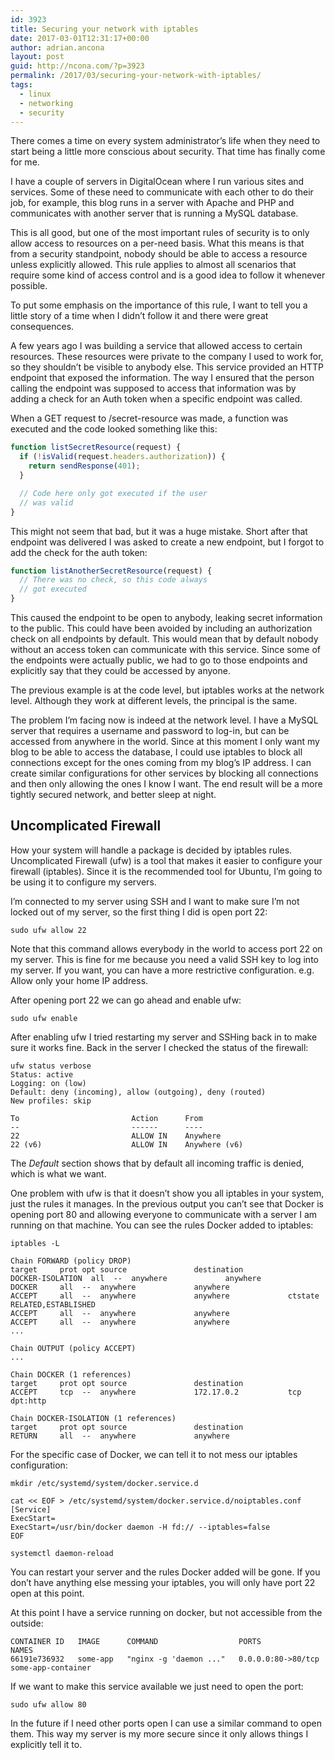 ```yaml
---
id: 3923
title: Securing your network with iptables
date: 2017-03-01T12:31:17+00:00
author: adrian.ancona
layout: post
guid: http://ncona.com/?p=3923
permalink: /2017/03/securing-your-network-with-iptables/
tags:
  - linux
  - networking
  - security
---
```

There comes a time on every system administrator&#8217;s life when they need to start being a little more conscious about security. That time has finally come for me.

I have a couple of servers in DigitalOcean where I run various sites and services. Some of these need to communicate with each other to do their job, for example, this blog runs in a server with Apache and PHP and communicates with another server that is running a MySQL database.

This is all good, but one of the most important rules of security is to only allow access to resources on a per-need basis. What this means is that from a security standpoint, nobody should be able to access a resource unless explicitly allowed. This rule applies to almost all scenarios that require some kind of access control and is a good idea to follow it whenever possible.

<!--more-->

To put some emphasis on the importance of this rule, I want to tell you a little story of a time when I didn&#8217;t follow it and there were great consequences.

A few years ago I was building a service that allowed access to certain resources. These resources were private to the company I used to work for, so they shouldn&#8217;t be visible to anybody else. This service provided an HTTP endpoint that exposed the information. The way I ensured that the person calling the endpoint was supposed to access that information was by adding a check for an Auth token when a specific endpoint was called.

When a GET request to /secret-resource was made, a function was executed and the code looked something like this:

```js
function listSecretResource(request) {
  if (!isValid(request.headers.authorization)) {
    return sendResponse(401);
  }

  // Code here only got executed if the user
  // was valid
}
```

This might not seem that bad, but it was a huge mistake. Short after that endpoint was delivered I was asked to create a new endpoint, but I forgot to add the check for the auth token:

```js
function listAnotherSecretResource(request) {
  // There was no check, so this code always
  // got executed
}
```

This caused the endpoint to be open to anybody, leaking secret information to the public. This could have been avoided by including an authorization check on all endpoints by default. This would mean that by default nobody without an access token can communicate with this service. Since some of the endpoints were actually public, we had to go to those endpoints and explicitly say that they could be accessed by anyone.

The previous example is at the code level, but iptables works at the network level. Although they work at different levels, the principal is the same. 

The problem I&#8217;m facing now is indeed at the network level. I have a MySQL server that requires a username and password to log-in, but can be accessed from anywhere in the world. Since at this moment I only want my blog to be able to access the database, I could use iptables to block all connections except for the ones coming from my blog&#8217;s IP address. I can create similar configurations for other services by blocking all connections and then only allowing the ones I know I want. The end result will be a more tightly secured network, and better sleep at night.

## Uncomplicated Firewall

How your system will handle a package is decided by iptables rules. Uncomplicated Firewall (ufw) is a tool that makes it easier to configure your firewall (iptables). Since it is the recommended tool for Ubuntu, I&#8217;m going to be using it to configure my servers.

I&#8217;m connected to my server using SSH and I want to make sure I&#8217;m not locked out of my server, so the first thing I did is open port 22:

```
sudo ufw allow 22
```

Note that this command allows everybody in the world to access port 22 on my server. This is fine for me because you need a valid SSH key to log into my server. If you want, you can have a more restrictive configuration. e.g. Allow only your home IP address.

After opening port 22 we can go ahead and enable ufw:

```
sudo ufw enable
```

After enabling ufw I tried restarting my server and SSHing back in to make sure it works fine. Back in the server I checked the status of the firewall:

```
ufw status verbose
Status: active
Logging: on (low)
Default: deny (incoming), allow (outgoing), deny (routed)
New profiles: skip

To                         Action      From
--                         ------      ----
22                         ALLOW IN    Anywhere
22 (v6)                    ALLOW IN    Anywhere (v6)
```

The _Default_ section shows that by default all incoming traffic is denied, which is what we want.

One problem with ufw is that it doesn&#8217;t show you all iptables in your system, just the rules it manages. In the previous output you can&#8217;t see that Docker is opening port 80 and allowing everyone to communicate with a server I am running on that machine. You can see the rules Docker added to iptables:

```
iptables -L

Chain FORWARD (policy DROP)
target     prot opt source               destination
DOCKER-ISOLATION  all  --  anywhere             anywhere
DOCKER     all  --  anywhere             anywhere
ACCEPT     all  --  anywhere             anywhere             ctstate RELATED,ESTABLISHED
ACCEPT     all  --  anywhere             anywhere
ACCEPT     all  --  anywhere             anywhere
...

Chain OUTPUT (policy ACCEPT)
...

Chain DOCKER (1 references)
target     prot opt source               destination
ACCEPT     tcp  --  anywhere             172.17.0.2           tcp dpt:http

Chain DOCKER-ISOLATION (1 references)
target     prot opt source               destination
RETURN     all  --  anywhere             anywhere
```

For the specific case of Docker, we can tell it to not mess our iptables configuration:

```
mkdir /etc/systemd/system/docker.service.d

cat << EOF > /etc/systemd/system/docker.service.d/noiptables.conf
[Service]
ExecStart=
ExecStart=/usr/bin/docker daemon -H fd:// --iptables=false
EOF

systemctl daemon-reload
```

You can restart your server and the rules Docker added will be gone. If you don&#8217;t have anything else messing your iptables, you will only have port 22 open at this point.

At this point I have a service running on docker, but not accessible from the outside:

```
CONTAINER ID   IMAGE      COMMAND                  PORTS                NAMES
66191e736932   some-app   "nginx -g 'daemon ..."   0.0.0.0:80->80/tcp   some-app-container
```

If we want to make this service available we just need to open the port:

```
sudo ufw allow 80
```

In the future if I need other ports open I can use a similar command to open them. This way my server is my more secure since it only allows things I explicitly tell it to.
